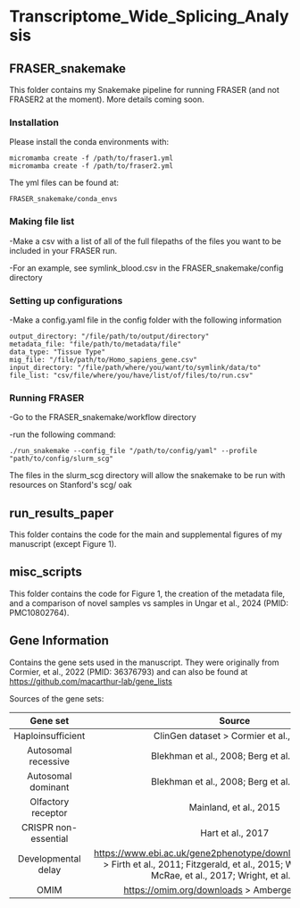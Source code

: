 # Transcriptome_Wide_Splicing_Analysis

## FRASER_snakemake
This folder contains my Snakemake pipeline for running FRASER (and not FRASER2 at the moment).
More details coming soon.

### Installation
Please install the conda environments with:
```
micromamba create -f /path/to/fraser1.yml
micromamba create -f /path/to/fraser2.yml
```

The yml files can be found at:
```
FRASER_snakemake/conda_envs
```
### Making file list
-Make a csv with a list of all of the full filepaths of the files you want to be included in your FRASER run. 

-For an example, see symlink_blood.csv in the FRASER_snakemake/config directory

### Setting up configurations
-Make a config.yaml file in the config folder with the following information
```
output_directory: "/file/path/to/output/directory"
metadata_file: "file/path/to/metadata/file"
data_type: "Tissue Type"
mig_file: "/file/path/to/Homo_sapiens_gene.csv"
input_directory: "/file/path/where/you/want/to/symlink/data/to"
file_list: "csv/file/where/you/have/list/of/files/to/run.csv"
```
### Running FRASER
-Go to the FRASER_snakemake/workflow directory

-run the following command:
```
./run_snakemake --config_file "/path/to/config/yaml" --profile "path/to/config/slurm_scg"
```

The files in the slurm_scg directory will allow the snakemake to be run with resources on Stanford's scg/ oak

## run_results_paper
This folder contains the code for the main and supplemental figures of my manuscript (except Figure 1). 

## misc_scripts
This folder contains the code for Figure 1, the creation of the metadata file, and a comparison of novel samples vs samples in Ungar et al., 2024 (PMID: PMC10802764).

## Gene Information
Contains the gene sets used in the manuscript. They were originally from Cormier, et al., 2022 (PMID: 36376793) and can also be found at https://github.com/macarthur-lab/gene_lists

Sources of the gene sets:

| Gene set | Source |
| :---: | :---: |
| Haploinsufficient | ClinGen dataset > Cormier et al., 2021 | 
| Autosomal recessive | Blekhman et al., 2008; Berg et al., 2013 | 
| Autosomal dominant | Blekhman et al., 2008; Berg et al., 2013 | 
| Olfactory receptor | Mainland, et al., 2015 |
| CRISPR non-essential | Hart et al., 2017 | 
| Developmental delay | https://www.ebi.ac.uk/gene2phenotype/downloads/DDG2P.csv.gz > Firth et al., 2011;  Fitzgerald, et al., 2015; Wright et al., 2015; McRae, et al., 2017; Wright, et al., 2018 | 
| OMIM | https://omim.org/downloads > Amberger et al., 2019 |

